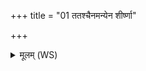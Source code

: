 +++
title = "01 ततश्चैनमन्येन शीर्ष्णा"

+++
<details><summary>मूलम् (WS)</summary>

ततश्चैनमन्येन शीर्ष्णा प्राशीर्येनैतमग्रे प्राश्नन् ।  
शिरस्ते अवपतिष्यतीत्येनमाह ॥ १ ॥ तिस्य  
ततश्चैनमन्येन मुखेन प्राशीर्येनैतमग्रे प्राश्नन्।  
मुखन्ते विङक्षरिष्यतीत्येनमाह ॥ २ ॥
</details>